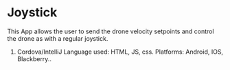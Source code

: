 # Joystick
This App allows the user to send the drone velocity setpoints and control the drone as with a regular joystick.

1. Cordova/IntelliJ 
	Language used: HTML, JS, css.
	Platforms: Android, IOS, Blackberry..

